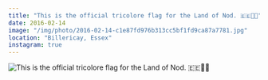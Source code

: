 ```yaml
---
title: "This is the official tricolore flag for the Land of Nod. 🇪🇪🌚😴"
date: 2016-02-14
image: "/img/photo/2016-02-14-c1e87fd976b313cc5bf1fd9ca87a7781.jpg"
location: "Billericay, Essex"
instagram: true
---
```


![This is the official tricolore flag for the Land of Nod. 🇪🇪🌚😴](/img/photo/2016-02-14-c1e87fd976b313cc5bf1fd9ca87a7781.jpg)
